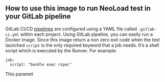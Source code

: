 ## How to use this image to run NeoLoad test in your GitLab pipeline

GitLab CI/CD [pipelines](https://docs.gitlab.com/ee/ci/pipelines.html) are configured using a YAML file called `.gitlab-ci.yml` within each project.
Using GitLab pipeline, you can easily run a Docker image. 
Since this image return a non zero exit code when the test launched 
`script`  is the only required keyword that a job needs. It’s a shell script which is executed by the Runner. For example:

```
job:
  script: "bundle exec rspec"

```

This paramet
<!--stackedit_data:
eyJoaXN0b3J5IjpbMTAzMDYzNTM2OV19
-->